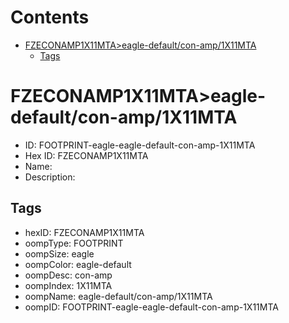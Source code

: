 



Contents
========

* [FZECONAMP1X11MTA>eagle-default/con-amp/1X11MTA](#fzeconamp1x11mtaeagle-defaultcon-amp1x11mta)
	* [Tags](#tags)

# FZECONAMP1X11MTA>eagle-default/con-amp/1X11MTA

- ID: FOOTPRINT-eagle-eagle-default-con-amp-1X11MTA
- Hex ID: FZECONAMP1X11MTA
- Name: 
- Description: 

## Tags

- hexID: FZECONAMP1X11MTA
- oompType: FOOTPRINT
- oompSize: eagle
- oompColor: eagle-default
- oompDesc: con-amp
- oompIndex: 1X11MTA
- oompName: eagle-default/con-amp/1X11MTA
- oompID: FOOTPRINT-eagle-eagle-default-con-amp-1X11MTA
